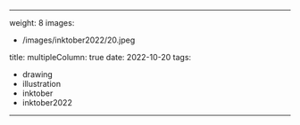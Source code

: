 
---
weight: 8
images:
- /images/inktober2022/20.jpeg

title:
multipleColumn: true
date: 2022-10-20
tags:
- drawing
- illustration
- inktober
- inktober2022
---

